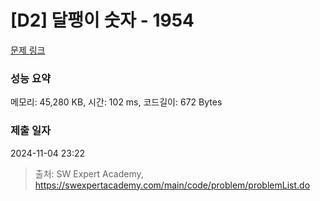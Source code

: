 # [D2] 달팽이 숫자 - 1954 

[문제 링크](https://swexpertacademy.com/main/code/problem/problemDetail.do?contestProbId=AV5PobmqAPoDFAUq) 

### 성능 요약

메모리: 45,280 KB, 시간: 102 ms, 코드길이: 672 Bytes

### 제출 일자

2024-11-04 23:22



> 출처: SW Expert Academy, https://swexpertacademy.com/main/code/problem/problemList.do